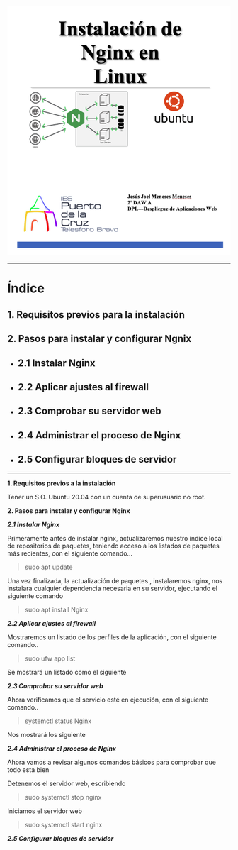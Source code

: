 

<img src="assets/prueba-050196f8.png" alt="portada" width="800px"/>

<br/>
<hr/>

# Índice #

## 1. Requisitos previos para la instalación ##


## 2. Pasos para instalar y configurar Ngnix ##

*  ## 2.1 Instalar Nginx ##

*  ## 2.2 Aplicar ajustes al firewall ##

*  ## 2.3 Comprobar su servidor web ##

*  ## 2.4 Administrar el proceso de Nginx ##

*  ## 2.5 Configurar bloques de servidor ##

<hr/>

**1. Requisitos  previos a la instalación**

<p>Tener un S.O. Ubuntu 20.04 con un cuenta de superusuario no root. </p>


**2. Pasos para instalar y configurar Nginx**

***2.1 Instalar Nginx***

<p>Primeramente antes de instalar nginx, actualizaremos nuestro indice local de repositorios de paquetes, teniendo acceso a los listados de paquetes más recientes, con el siguiente comando...</p>

> sudo apt update

<p>Una vez finalizada, la actualización de paquetes , instalaremos nginx, nos instalara cualquier dependencia necesaria en su servidor, ejecutando el siguiente comando</p>

> sudo apt install Nginx

***2.2 Aplicar ajustes al firewall***

<p>Mostraremos un listado de los perfiles de la aplicación, con el siguiente comando..</p>

> sudo ufw app list

<p>Se mostrará un listado como el siguiente</p>

***2.3 Comprobar su servidor web***

<p>Ahora verificamos que el servicio esté en ejecución, con el siguiente comando..</p>

> systemctl status Nginx

<p>Nos mostrará los siguiente</p>

***2.4 Administrar el proceso de Nginx***

<p>Ahora vamos a revisar algunos comandos básicos para comprobar que todo esta bien</p>

<p>Detenemos el servidor web, escribiendo</p>

> sudo systemctl stop nginx

<p>Iniciamos el servidor web</p>

> sudo systemctl start nginx


***2.5 Configurar bloques de servidor***
